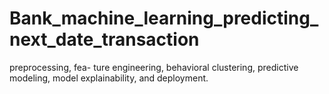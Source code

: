 # Bank_machine_learning_predicting_next_date_transaction
preprocessing, fea- ture engineering, behavioral clustering, predictive modeling, model explainability, and deployment.
